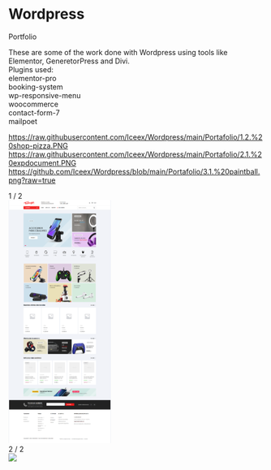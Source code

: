# Wordpress
 Portfolio

These are some of the work done with Wordpress using tools like Elementor, GeneretorPress and Divi. <br>
Plugins used:<br>
elementor-pro<br>
booking-system<br>
wp-responsive-menu<br>
woocommerce<br>
contact-form-7<br>
mailpoet<br>

https://raw.githubusercontent.com/Iceex/Wordpress/main/Portafolio/1.2.%20shop-pizza.PNG
https://raw.githubusercontent.com/Iceex/Wordpress/main/Portafolio/2.1.%20expdocument.PNG
https://github.com/Iceex/Wordpress/blob/main/Portafolio/3.1.%20paintball.png?raw=true


<div class="mySlides">
    <div class="numbertext">1 / 2</div>
    <img src="https://raw.githubusercontent.com/Iceex/Wordpress/main/Portafolio/4.1.%20electronic-woocommerce.png" style="width:40%">
  </div>

<div class="mySlides">
    <div class="numbertext">2 / 2</div>
    <img src="https://github.com/Iceex/Wordpress/blob/main/Portafolio/3.1.%20paintball.png?raw=true" style="width:40%">
  </div>  